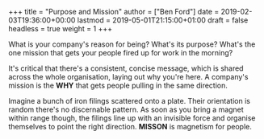 +++
title = "Purpose and Mission"
author = ["Ben Ford"]
date = 2019-02-03T19:36:00+00:00
lastmod = 2019-05-01T21:15:00+01:00
draft = false
headless = true
weight = 1
+++

What is your company's reason for being? What's its purpose? What's the one
mission that gets your people fired up for work in the morning?

It's critical that there's a consistent, concise message, which is shared across
the whole organisation, laying out why you're here. A company's mission is the
**WHY** that gets people pulling in the same direction.

Imagine a bunch of iron filings scattered onto a plate. Their orientation is
random there's no discernable pattern. As soon as you bring a magnet within
range though, the filings line up with an invisible force and organise
themselves to point the right direction. **MISSON** is magnetism for people.

<a id="orgcacd1f5"></a>
